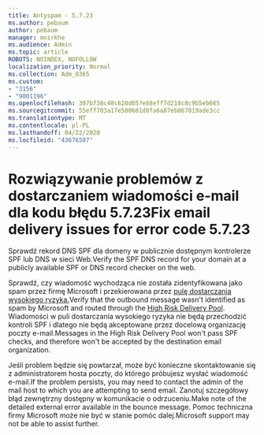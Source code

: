 ```yaml
---
title: Antyspam - 5.7.23
ms.author: pebaum
author: pebaum
manager: mnirkhe
ms.audience: Admin
ms.topic: article
ROBOTS: NOINDEX, NOFOLLOW
localization_priority: Normal
ms.collection: Adm_O365
ms.custom:
- "3156"
- "9001196"
ms.openlocfilehash: 307b738c40c620d057e68eff7d218c8c9b5eb665
ms.sourcegitcommit: 55eff703a17e500681d8fa6a87eb067019ade3cc
ms.translationtype: MT
ms.contentlocale: pl-PL
ms.lasthandoff: 04/22/2020
ms.locfileid: "43676507"
---
```

# <a name="fix-email-delivery-issues-for-error-code-5723"></a><span data-ttu-id="2ef64-102">Rozwiązywanie problemów z dostarczaniem wiadomości e-mail dla kodu błędu 5.7.23</span><span class="sxs-lookup"><span data-stu-id="2ef64-102">Fix email delivery issues for error code 5.7.23</span></span>

<span data-ttu-id="2ef64-103">Sprawdź rekord DNS SPF dla domeny w publicznie dostępnym kontrolerze SPF lub DNS w sieci Web.</span><span class="sxs-lookup"><span data-stu-id="2ef64-103">Verify the SPF DNS record for your domain at a publicly available SPF or DNS record checker on the web.</span></span>

<span data-ttu-id="2ef64-104">Sprawdź, czy wiadomość wychodząca nie została zidentyfikowana jako spam przez firmę Microsoft i przekierowana przez [pulę dostarczania wysokiego ryzyka.](https://docs.microsoft.com/office365/SecurityCompliance/high-risk-delivery-pool-for-outbound-messages)</span><span class="sxs-lookup"><span data-stu-id="2ef64-104">Verify that the outbound message wasn't identified as spam by Microsoft and routed through the [High Risk Delivery Pool](https://docs.microsoft.com/office365/SecurityCompliance/high-risk-delivery-pool-for-outbound-messages).</span></span> <span data-ttu-id="2ef64-105">Wiadomości w puli dostarczania wysokiego ryzyka nie będą przechodzić kontroli SPF i dlatego nie będą akceptowane przez docelową organizację poczty e-mail.</span><span class="sxs-lookup"><span data-stu-id="2ef64-105">Messages in the High Risk Delivery Pool won't pass SPF checks, and therefore won't be accepted by the destination email organization.</span></span>

<span data-ttu-id="2ef64-106">Jeśli problem będzie się powtarzał, może być konieczne skontaktowanie się z administratorem hosta poczty, do którego próbujesz wysłać wiadomość e-mail.</span><span class="sxs-lookup"><span data-stu-id="2ef64-106">If the problem persists, you may need to contact the admin of the mail host to which you are attempting to send email.</span></span> <span data-ttu-id="2ef64-107">Zanotuj szczegółowy błąd zewnętrzny dostępny w komunikacie o odrzuceniu.</span><span class="sxs-lookup"><span data-stu-id="2ef64-107">Make note of the detailed external error available in the bounce message.</span></span> <span data-ttu-id="2ef64-108">Pomoc techniczna firmy Microsoft może nie być w stanie pomóc dalej.</span><span class="sxs-lookup"><span data-stu-id="2ef64-108">Microsoft support may not be able to assist further.</span></span>
